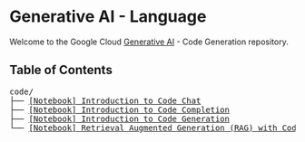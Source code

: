 # Generative AI - Language

Welcome to the Google Cloud [Generative AI](https://cloud.google.com/ai/generative-ai/) - Code Generation repository.

## Table of Contents

<!-- markdownlint-disable MD033 -->
<pre>
code/
├── <a href="code_chat.ipynb">[Notebook] Introduction to Code Chat</a>
├── <a href="code_completion.ipynb">[Notebook] Introduction to Code Completion</a>
├── <a href="code_generation.ipynb">[Notebook] Introduction to Code Generation</a>
└── <a href="code_retrieval_augmented_generation.ipynb">[Notebook] Retrieval Augmented Generation (RAG) with Codey</a>
